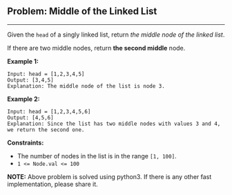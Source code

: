 ## Problem: Middle of the Linked List
---

Given the `head` of a singly linked list, return *the middle node of the linked list*.

If there are two middle nodes, return **the second middle** node.

**Example 1:**
```
Input: head = [1,2,3,4,5]
Output: [3,4,5]
Explanation: The middle node of the list is node 3.
```

**Example 2:**
```
Input: head = [1,2,3,4,5,6]
Output: [4,5,6]
Explanation: Since the list has two middle nodes with values 3 and 4, we return the second one.
```

**Constraints:**
- The number of nodes in the list is in the range `[1, 100]`.
- `1 <= Node.val <= 100`


**NOTE:**
Above problem is solved using python3. If there is any other fast implementation, please share it.
